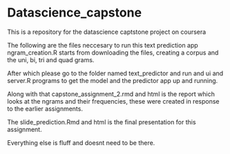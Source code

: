 # Datascience_capstone
This is  a repository for the datascience captstone project on coursera

The following are the files neccesary to run this text prediction app
ngram_creation.R starts from downloading the files, creating a corpus and the uni, bi, tri and quad grams. 

After which please go to the folder named text_predictor and run and ui and server.R programs to get the model and the predictor app up and running. 

Along with that capstone_assignment_2.rmd and html is the report which looks at the ngrams and their frequencies, these were created in response to the earlier assignments. 

The slide_prediction.Rmd and html is the final presentation for this assignment. 

Everything else is fluff and doesnt need to be there. 